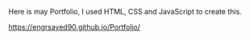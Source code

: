 Here is may Portfolio, I used HTML, CSS and JavaScript to create this.

https://engrsayed90.github.io/Portfolio/
